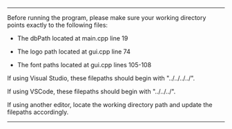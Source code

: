 

***************************************************************************************************************

Before running the program, please make sure your working directory points exactly to the following files:

- The dbPath located at main.cpp line 19

- The logo path located at gui.cpp line 74

- The font paths located at gui.cpp lines 105-108

If using Visual Studio, these filepaths should begin with "../../../../".

If using VSCode, these filepaths should begin with "../../../".

If using another editor, locate the working directory path and update the filepaths accordingly.

***************************************************************************************************************